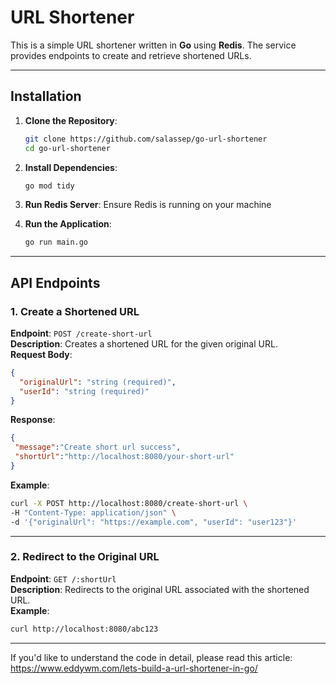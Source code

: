 # URL Shortener

This is a simple URL shortener written in **Go** using **Redis**. The service provides endpoints to create and retrieve shortened URLs.  

---

## Installation

1. **Clone the Repository**:
   ```bash
   git clone https://github.com/salassep/go-url-shortener
   cd go-url-shortener
   ```

2. **Install Dependencies**:
   ```bash
   go mod tidy
   ```

3. **Run Redis Server**:
   Ensure Redis is running on your machine

4. **Run the Application**:
   ```bash
   go run main.go
   ```

---

## API Endpoints

### 1. **Create a Shortened URL**
   **Endpoint**: `POST /create-short-url`  
   **Description**: Creates a shortened URL for the given original URL.  
   **Request Body**:  
   ```json
   {
     "originalUrl": "string (required)",
     "userId": "string (required)"
   }
   ```
   **Response**:  
   ```json
  {
    "message":"Create short url success",
    "shortUrl":"http://localhost:8080/your-short-url"
  }
   ```
   **Example**:
   ```bash
   curl -X POST http://localhost:8080/create-short-url \
   -H "Content-Type: application/json" \
   -d '{"originalUrl": "https://example.com", "userId": "user123"}'
   ```

---

### 2. **Redirect to the Original URL**
   **Endpoint**: `GET /:shortUrl`  
   **Description**: Redirects to the original URL associated with the shortened URL.  
   **Example**:
   ```bash
   curl http://localhost:8080/abc123
   ```

---

If you'd like to understand the code in detail, please read this article:
https://www.eddywm.com/lets-build-a-url-shortener-in-go/